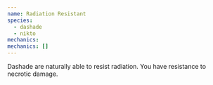 ```yaml
---
name: Radiation Resistant
species:
  - dashade
  - nikto
mechanics:
mechanics: []
---
```

Dashade are naturally able to resist radiation. You have resistance to necrotic damage.
